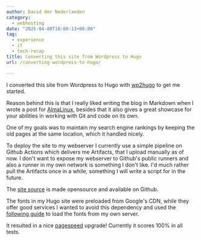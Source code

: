 ```yaml
---
author: David der Nederlanden
category:
  - webhosting
date: "2025-04-08T18:00:13+00:00"
tag:
  - experience
  - it
  - tech-recap
title: Converting this site from Wordpress to Hugo
url: /converting-wordpress-to-hugo/

---
```

I converted this site from Wordpress to Hugo with [wp2hugo](https://github.com/ashishb/wp2hugo) to get me started.

Reason behind this is that I really liked writing the blog in Markdown when I wrote a post for [AlmaLinux](https://almalinux.org/blog/2024-06-05-how-elevate-supports-business-needs/), besides that it also gives a great showcase for your abilities in working with Git and code on its own.

One of my goals was to maintain my search engine rankings by keeping the old pages at the same location, which it handled nicely.

To deploy the site to my webserver I currently use a simple pipeline on Github Actions which delivers me Artifacts, that I upload manually as of now.
I don't want to expose my webserver to Github's public runners and also a runner in my own network is something I don't like.
I'd much rather pull the Artifacts once in a while, something I will write a script for in the future.

The [site source](https://github.com/randommen96/itty.nl) is made opensource and available on Github.

The fonts in my Hugo site were preloaded from Google's CDN, while they offer good services I wanted to avoid this dependency and used the [following guide](https://rednafi.com/misc/self_hosted_google_fonts_in_hugo/) to load the fonts from my own server.

It resulted in a nice [pagespeed](https://pagespeed.web.dev/analysis?url=https%3A%2F%2Fitty.nl%2F) upgrade! Currently it scores 100% in all tests.
